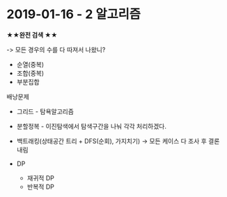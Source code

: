 # 2019-01-16 - 2 알고리즘

**★★완전 검색 ★★**

-> 모든 경우의 수를 다 따져서 나왔니?

- 순열(중복)
- 조합(중복)
- 부분집합

배낭문제 



- 그리드 - 탐욕알고리즘

- 분할정복 - 이진탐색에서 탐색구간을 나눠 각각 처리하겠다. 
- 백트래킹(상태공간 트리 + DFS(순회), 가지치기) -> 모든 케이스 다 조사 후 결론 내림
- DP
  - 재귀적 DP
  - 반복적 DP


